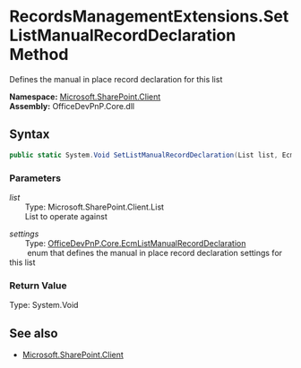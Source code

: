 # RecordsManagementExtensions.SetListManualRecordDeclaration Method  
Defines the manual in place record declaration for this list  

**Namespace:** [Microsoft.SharePoint.Client](Microsoft.SharePoint.Client.md)  
**Assembly:** OfficeDevPnP.Core.dll  
## Syntax
```C#
public static System.Void SetListManualRecordDeclaration(List list, EcmListManualRecordDeclaration settings)
```
### Parameters
*list*  
&emsp;&emsp;Type: Microsoft.SharePoint.Client.List  
&emsp;&emsp;List to operate against  
  
*settings*  
&emsp;&emsp;Type: [OfficeDevPnP.Core.EcmListManualRecordDeclaration](OfficeDevPnP.Core.EcmListManualRecordDeclaration.md)  
&emsp;&emsp; enum that defines the manual in place record declaration settings for this list  
  
### Return Value
Type: System.Void  

## See also
- [Microsoft.SharePoint.Client](Microsoft.SharePoint.Client.md)
